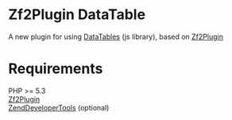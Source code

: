 Zf2Plugin DataTable
===================

A new plugin for using <a href="http://datatables.net/">DataTables</a> (js library), based on <a href="https://github.com/mbrostami/zf2Plugin">Zf2Plugin</a>
 
Requirements
============
PHP >= 5.3<br>
<a href="https://github.com/mbrostami/zf2Plugin">Zf2Plugin</a><br>
<a href="https://github.com/zendframework/ZendDeveloperTools">ZendDeveloperTools</a> (optional)
 